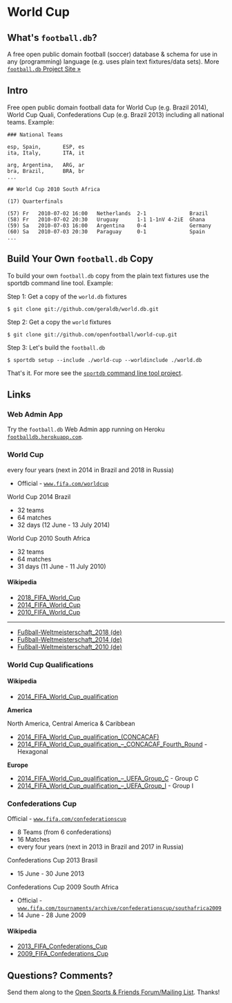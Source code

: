 # World Cup

## What's `football.db`?

A free open public domain football (soccer) database & schema
for use in any (programming) language
(e.g. uses plain text fixtures/data sets).
More [`football.db` Project Site »](http://openfootball.github.io)

## Intro

Free open public domain football data for World Cup (e.g. Brazil 2014), World Cup Quali,
Confederations Cup (e.g. Brazil 2013) including all national teams. Example:

~~~
### National Teams

esp, Spain,       ESP, es
ita, Italy,       ITA, it

arg, Argentina,   ARG, ar
bra, Brazil,      BRA, br
...
~~~

~~~
## World Cup 2010 South Africa

(17) Quarterfinals

(57) Fr   2010-07-02 16:00   Netherlands  2-1              Brazil
(58) Fr   2010-07-02 20:30   Uruguay      1-1 1-1nV 4-2iE  Ghana
(59) Sa   2010-07-03 16:00   Argentina    0-4              Germany
(60) Sa   2010-07-03 20:30   Paraguay     0-1              Spain
...
~~~


## Build Your Own `football.db` Copy

To build your own `football.db` copy from the plain text fixtures
use the sportdb command line tool. Example:

Step 1:  Get a copy of the `world.db` fixtures

    $ git clone git://github.com/geraldb/world.db.git

Step 2:  Get a copy the `world` fixtures

    $ git clone git://github.com/openfootball/world-cup.git

Step 3:  Let's build the `football.db`

    $ sportdb setup --include ./world-cup --worldinclude ./world.db

That's it. For more
see the [`sportdb` command line tool project](https://github.com/geraldb/sport.db.ruby).


## Links

### Web Admin App

Try the `football.db` Web Admin app running on Heroku
[`footballdb.herokuapp.com`](http://footballdb.herokuapp.com).


### World Cup

every four years (next in 2014 in Brazil and 2018 in Russia)

- Official - [`www.fifa.com/worldcup`](http://www.fifa.com/worldcup)


World Cup 2014 Brazil

- 32 teams
- 64 matches
- 32 days (12 June - 13 July 2014)


World Cup 2010 South Africa

- 32 teams
- 64 matches
- 31 days (11 June - 11 July 2010)


#### Wikipedia

- [2018_FIFA_World_Cup](http://en.wikipedia.org/wiki/2018_FIFA_World_Cup)
- [2014_FIFA_World_Cup](http://en.wikipedia.org/wiki/2014_FIFA_World_Cup)
- [2010_FIFA_World_Cup](http://en.wikipedia.org/wiki/2010_FIFA_World_Cup)

---

- [Fußball-Weltmeisterschaft_2018 (de)](http://de.wikipedia.org/wiki/Fußball-Weltmeisterschaft_2018)
- [Fußball-Weltmeisterschaft_2014 (de)](http://de.wikipedia.org/wiki/Fußball-Weltmeisterschaft_2014)
- [Fußball-Weltmeisterschaft_2010 (de)](http://de.wikipedia.org/wiki/Fußball-Weltmeisterschaft_2010)


### World Cup Qualifications

#### Wikipedia

- [2014_FIFA_World_Cup_qualification](http://en.wikipedia.org/wiki/2014_FIFA_World_Cup_qualification)
 

__America__

North America, Central America & Caribbean

- [2014_FIFA_World_Cup_qualification_(CONCACAF)](http://en.wikipedia.org/wiki/2014_FIFA_World_Cup_qualification_(CONCACAF))
- [2014_FIFA_World_Cup_qualification_–_CONCACAF_Fourth_Round](http://en.wikipedia.org/wiki/2014_FIFA_World_Cup_qualification_–_CONCACAF_Fourth_Round) - Hexagonal


__Europe__

- [2014_FIFA_World_Cup_qualification_–_UEFA_Group_C](http://en.wikipedia.org/wiki/2014_FIFA_World_Cup_qualification_–_UEFA_Group_C) - Group C
- [2014_FIFA_World_Cup_qualification_–_UEFA_Group_I](http://en.wikipedia.org/wiki/2014_FIFA_World_Cup_qualification_–_UEFA_Group_I) - Group I


### Confederations Cup

Official - [`www.fifa.com/confederationscup`](http://www.fifa.com/confederationscup)

- 8 Teams (from 6 confederations)
- 16 Matches
- every four years (next in 2013 in Brazil and 2017 in Russia)


Confederations Cup 2013 Brasil 

- 15 June - 30 June 2013


Confederations Cup 2009 South Africa

- Official - [`www.fifa.com/tournaments/archive/confederationscup/southafrica2009`](http://www.fifa.com/tournaments/archive/confederationscup/southafrica2009)
- 14 June - 28 June 2009


#### Wikipedia

- [2013_FIFA_Confederations_Cup](http://en.wikipedia.org/wiki/2013_FIFA_Confederations_Cup)
- [2009_FIFA_Confederations_Cup](http://en.wikipedia.org/wiki/2009_FIFA_Confederations_Cup)




## Questions? Comments?

Send them along to the
[Open Sports & Friends Forum/Mailing List](http://groups.google.com/group/opensport).
Thanks!

